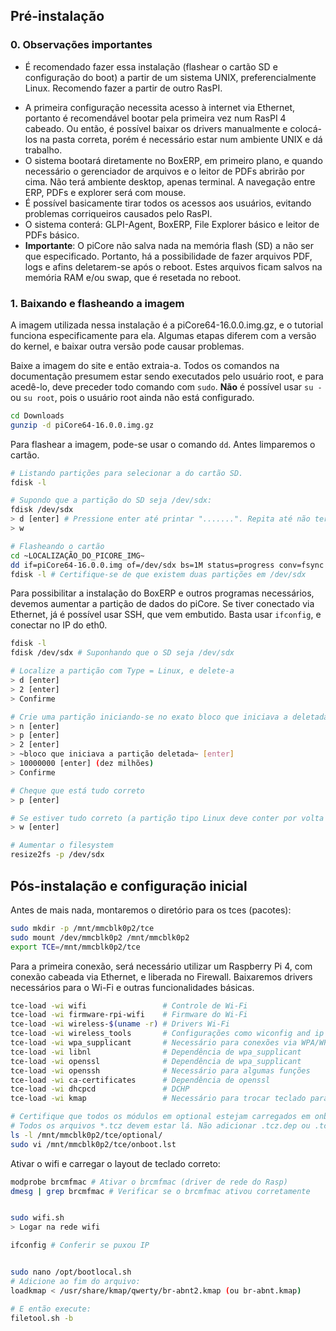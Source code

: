 ## Pré-instalação

### 0. Observações importantes

- É recomendado fazer essa instalação (flashear o cartão SD e configuração do boot) a partir de um sistema UNIX, preferencialmente Linux. Recomendo fazer a partir de outro RasPI.

* A primeira configuração necessita acesso à internet via Ethernet, portanto é recomendável bootar pela primeira vez num RasPI 4 cabeado. Ou então, é possível baixar os drivers manualmente e colocá-los na pasta correta, porém é necessário estar num ambiente UNIX e dá trabalho.
* O sistema bootará diretamente no BoxERP, em primeiro plano, e quando necessário o gerenciador de arquivos e o leitor de PDFs abrirão por cima. Não terá ambiente desktop, apenas terminal. A navegação entre ERP, PDFs e explorer será com mouse.
* É possível basicamente tirar todos os acessos aos usuários, evitando problemas corriqueiros causados pelo RasPI.
* O sistema conterá: GLPI-Agent, BoxERP, File Explorer básico e leitor de PDFs básico.
* **Importante**: O piCore não salva nada na memória flash (SD) a não ser que especificado. Portanto, há a possibilidade de fazer arquivos PDF, logs e afins deletarem-se após o reboot. Estes arquivos ficam salvos na memória RAM e/ou swap, que é resetada no reboot.

### 1. Baixando e flasheando a imagem

A imagem utilizada nessa instalação é a piCore64-16.0.0.img.gz, e o tutorial funciona especificamente para ela. Algumas etapas diferem com a versão do kernel, e baixar outra versão pode causar problemas.

Baixe a imagem do site e então extraia-a. Todos os comandos na documentação presumem estar sendo executados pelo usuário root, e para acedê-lo, deve preceder todo comando com `sudo`. **Não** é possível usar ``su -`` ou ``su root``, pois o usuário root ainda não está configurado.

``````bash
cd Downloads
gunzip -d piCore64-16.0.0.img.gz
``````

Para flashear a imagem, pode-se usar o comando `dd`. Antes limparemos o cartão. 
``````bash
# Listando partições para selecionar a do cartão SD.
fdisk -l

# Supondo que a partição do SD seja /dev/sdx:
fdisk /dev/sdx
> d [enter] # Pressione enter até printar ".......". Repita até não ter mais partições.
> w

# Flasheando o cartão
cd ~LOCALIZAÇÃO_DO_PICORE_IMG~
dd if=piCore64-16.0.0.img of=/dev/sdx bs=1M status=progress conv=fsync
fdisk -l # Certifique-se de que existem duas partições em /dev/sdx
``````

Para possibilitar a instalação do BoxERP e outros programas necessários, devemos aumentar a partição de dados do piCore. Se tiver conectado via Ethernet, já é possível usar SSH, que vem embutido. Basta usar `ifconfig`, e conectar no IP do eth0.

``````bash
fdisk -l
fdisk /dev/sdx # Suponhando que o SD seja /dev/sdx

# Localize a partição com Type = Linux, e delete-a
> d [enter]
> 2 [enter]
> Confirme

# Crie uma partição iniciando-se no exato bloco que iniciava a deletada.
> n [enter]
> p [enter]
> 2 [enter]
> ~bloco que iniciava a partição deletada~ [enter]
> 10000000 [enter] (dez milhões)
> Confirme

# Cheque que está tudo correto
> p [enter]

# Se estiver tudo correto (a partição tipo Linux deve conter por volta de 4GB de dados)
> w [enter]

# Aumentar o filesystem
resize2fs -p /dev/sdx
``````



## Pós-instalação e configuração inicial

Antes de mais nada, montaremos o diretório para os tces (pacotes):

```bash
sudo mkdir -p /mnt/mmcblk0p2/tce
sudo mount /dev/mmcblk0p2 /mnt/mmcblk0p2
export TCE=/mnt/mmcblk0p2/tce
```

Para a primeira conexão, será necessário utilizar um Raspberry Pi 4, com conexão cabeada via Ethernet, e liberada no Firewall. Baixaremos drivers necessários para o Wi-Fi e outras funcionalidades básicas.

``````bash
tce-load -wi wifi                 # Controle de Wi-Fi
tce-load -wi firmware-rpi-wifi    # Firmware do Wi-Fi
tce-load -wi wireless-$(uname -r) # Drivers Wi-Fi
tce-load -wi wireless_tools       # Configurações como wiconfig and ip
tce-load -wi wpa_supplicant       # Necessário para conexões via WPA/WPA2
tce-load -wi libnl                # Dependência de wpa_supplicant
tce-load -wi openssl              # Dependência de wpa_supplicant
tce-load -wi openssh			  # Necessário para algumas funções
tce-load -wi ca-certificates      # Dependência de openssl
tce-load -wi dhcpcd				  # DCHP
tce-load -wi kmap                 # Necessário para trocar teclado para br-abnt2

# Certifique que todos os módulos em optional estejam carregados em onboot.
# Todos os arquivos *.tcz devem estar lá. Não adicionar .tcz.dep ou .tcz.md5.txt.
ls -l /mnt/mmcblk0p2/tce/optional/
sudo vi /mnt/mmcblk0p2/tce/onboot.lst
``````

Ativar o wifi e carregar o layout de teclado correto:

```bash
modprobe brcmfmac # Ativar o brcmfmac (driver de rede do Rasp)
dmesg | grep brcmfmac # Verificar se o brcmfmac ativou corretamente


sudo wifi.sh
> Logar na rede wifi

ifconfig # Conferir se puxou IP


sudo nano /opt/bootlocal.sh
# Adicione ao fim do arquivo:
loadkmap < /usr/share/kmap/qwerty/br-abnt2.kmap (ou br-abnt.kmap)

# E então execute:
filetool.sh -b
```

